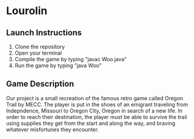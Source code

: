 # Lourolin

## Launch Instructions
1) Clone the repository
2) Open your terminal
3) Compile the game by typing "javac Woo.java"
4) Run the game by typing "java Woo"

## Game Description
Our project is a small recreation of the famous retro game called 
Oregon Trail by MECC. The player is put in the shoes of an emigrant
traveling from Indepndence, Missouri to Oregon City, Oregon in 
search of a new life. In order to reach their destination, the player
must be able to survive the trail using supplies they get from the 
start and along the way, and braving whatever misfortunes they 
encounter. 
